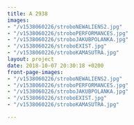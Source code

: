 ```yaml
---
title: A 2938
images:
- "/v1538060226/stroboNEWALIENS2.jpg"
- "/v1538060226/stroboPERFORMANCES.jpg"
- "/v1538060226/stroboJAKUBPOLANKA.jpg"
- "/v1538060226/stroboEXIST.jpg"
- "/v1538060226/stroboKAMASUTRA.jpg"
layout: project
date: 2018-10-07 20:30:18 +0200
front-page-images:
- "/v1538060226/stroboNEWALIENS2.jpg"
- "/v1538060226/stroboPERFORMANCES.jpg"
- "/v1538060226/stroboJAKUBPOLANKA.jpg"
- "/v1538060226/stroboEXIST.jpg"
- "/v1538060226/stroboKAMASUTRA.jpg"

---
```

